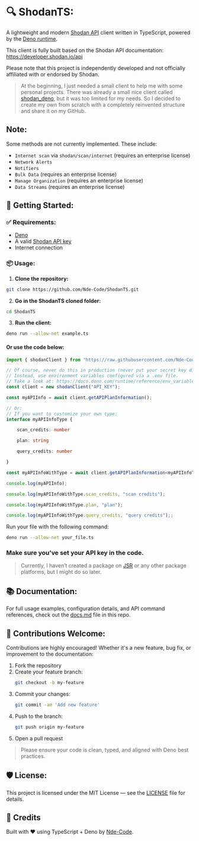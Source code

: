 # 🔍 ShodanTS:

A lightweight and modern [Shodan API](https://www.shodan.io/) client written in TypeScript, powered by the [Deno runtime](https://deno.land/). 

This client is fully built based on the Shodan API documentation: https://developer.shodan.io/api

Please note that this project is independently developed and not officially affiliated with or endorsed by Shodan. 

> At the beginning, I just needed a small client to help me with some personal projects. There was already a small nice client called [shodan_deno](https://github.com/aldinp16/shodan_deno), but it was too limited for my needs. So I decided to create my own from scratch with a completely reinvented structure and share it on my GitHub.

## Note:
Some methods are not currently implemented. These include:

- `Internet scan` via `shodan/scan/internet` (requires an enterprise license)
- `Network Alerts`
- `Notifiers`
- `Bulk Data` (requires an enterprise license)
- `Manage Organization` (requires an enterprise license)
- `Data Streams` (requires an enterprise license)

## 🚀 Getting Started:

### ✅ Requirements:

- [Deno](https://deno.land/) 
- A valid [Shodan API key](https://account.shodan.io/)
- Internet connection

### 📦 Usage:

1. **Clone the repository:**

```bash
git clone https://github.com/Nde-Code/ShodanTS.git
```

2. **Go in the ShodanTS cloned folder:**

```bash
cd ShodanTS
```

3. **Run the client:**

```bash
deno run --allow-net example.ts
```

#### Or use the code below:

```ts
import { shodanClient } from "https://raw.githubusercontent.com/Nde-Code/ShodanTS/v1.1.0/mod.ts";

// Of course, never do this in production (never put your secret key directly in the code)!
// Instead, use environment variables configured via a .env file.
// Take a look at: https://docs.deno.com/runtime/reference/env_variables/
const client = new shodanClient("API_KEY");

const myAPIInfo = await client.getAPIPlanInformation();

// Or:
// If you want to customize your own type:
interface myAPIInfoType {

    scan_credits: number

    plan: string

    query_credits: number

} 

const myAPIInfoWithType = await client.getAPIPlanInformation<myAPIInfoType>();

console.log(myAPIInfo);

console.log(myAPIInfoWithType.scan_credits, "scan credits");

console.log(myAPIInfoWithType.plan, "plan");

console.log(myAPIInfoWithType.query_credits, "query credits");;

````

Run your file with the following command:

```bash
deno run --allow-net your_file.ts
```

### Make sure you've set your API key in the code.

> Currently, I haven’t created a package on [JSR](https://jsr.io/) or any other package platforms, but I might do so later.

## 📚 Documentation:

For full usage examples, configuration details, and API command references, check out the [docs.md](./docs.md) file in this repo.

## 🤝 Contributions Welcome:

Contributions are highly encouraged! Whether it's a new feature, bug fix, or improvement to the documentation:

1. Fork the repository
2. Create your feature branch:  
   ```bash
   git checkout -b my-feature
   ```
3. Commit your changes:  
   ```bash
   git commit -am 'Add new feature'
   ```
4. Push to the branch:  
   ```bash
   git push origin my-feature
   ```
5. Open a pull request

> Please ensure your code is clean, typed, and aligned with Deno best practices.


## 🛡️ License:

This project is licensed under the MIT License — see the [LICENSE](./LICENSE) file for details.


## 🧠 Credits

Built with ❤️ using TypeScript + Deno by [Nde-Code](https://nde-code.github.io/).
